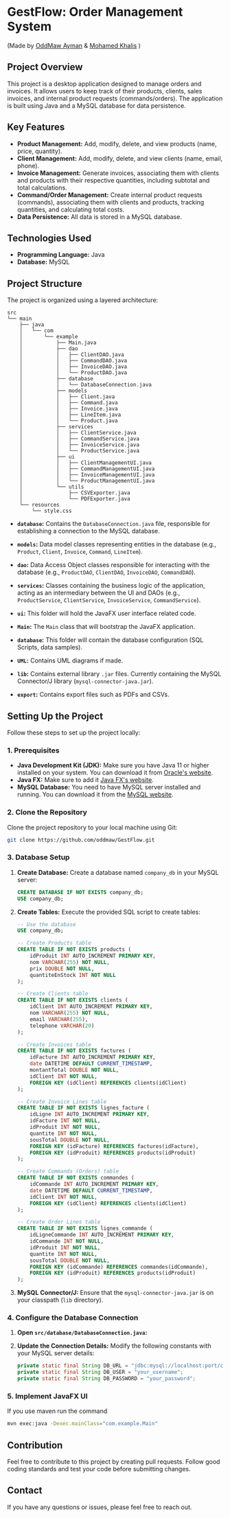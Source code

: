 # GestFlow: Order Management System 
(Made by [OddMaw Ayman](https://github.com/oddmaw) & [Mohamed Khalis](https://github.com/Admiral-Simo) )

## Project Overview

This project is a desktop application designed to manage orders and invoices. It allows users to keep track of their products, clients, sales invoices, and internal product requests (commands/orders). The application is built using Java and a MySQL database for data persistence.



## Key Features

- **Product Management:** Add, modify, delete, and view products (name, price, quantity).
- **Client Management:** Add, modify, delete, and view clients (name, email, phone).
- **Invoice Management:** Generate invoices, associating them with clients and products with their respective quantities, including subtotal and total calculations.
- **Command/Order Management:** Create internal product requests (commands), associating them with clients and products, tracking quantities, and calculating total costs.
- **Data Persistence:** All data is stored in a MySQL database.

## Technologies Used

- **Programming Language:** Java
- **Database:** MySQL

## Project Structure

The project is organized using a layered architecture:

```
src
└── main
    ├── java
    │   └── com
    │       └── example
    │           ├── Main.java
    │           ├── dao
    │           │   ├── ClientDAO.java
    │           │   ├── CommandDAO.java
    │           │   ├── InvoiceDAO.java
    │           │   └── ProductDAO.java
    │           ├── database
    │           │   └── DatabaseConnection.java
    │           ├── models
    │           │   ├── Client.java
    │           │   ├── Command.java
    │           │   ├── Invoice.java
    │           │   ├── LineItem.java
    │           │   └── Product.java
    │           ├── services
    │           │   ├── ClientService.java
    │           │   ├── CommandService.java
    │           │   ├── InvoiceService.java
    │           │   └── ProductService.java
    │           ├── ui
    │           │   ├── ClientManagementUI.java
    │           │   ├── CommandManagementUI.java
    │           │   ├── InvoiceManagementUI.java
    │           │   └── ProductManagementUI.java
    │           └── utils
    │               ├── CSVExporter.java
    │               └── PDFExporter.java
    └── resources
        └── style.css
```

- **`database`:** Contains the `DatabaseConnection.java` file, responsible for establishing a connection to the MySQL database.
- **`models`:** Data model classes representing entities in the database (e.g., `Product`, `Client`, `Invoice`, `Command`, `LineItem`).
- **`dao`:** Data Access Object classes responsible for interacting with the database (e.g., `ProductDAO`, `ClientDAO`, `InvoiceDAO`, `CommandDAO`).
- **`services`:** Classes containing the business logic of the application, acting as an intermediary between the UI and DAOs (e.g., `ProductService`, `ClientService`, `InvoiceService`, `CommandService`).
- **`ui`:** This folder will hold the JavaFX user interface related code.
- **`Main`:** The `Main` class that will bootstrap the JavaFX application.

- **`database`:** This folder will contain the database configuration (SQL Scripts, data samples).
- **`UML`:** Contains UML diagrams if made.
- **`lib`:** Contains external library `.jar` files. Currently containing the MySQL Connector/J library (`mysql-connector-java.jar`).
- **`export`:** Contains export files such as PDFs and CSVs.

## Setting Up the Project

Follow these steps to set up the project locally:

### 1. Prerequisites

- **Java Development Kit (JDK):** Make sure you have Java 11 or higher installed on your system. You can download it from [Oracle's website](https://www.oracle.com/java/technologies/downloads/).
- **Java FX:** Make sure to add it [Java FX's website](https://openjfx.io/).
- **MySQL Database:** You need to have MySQL server installed and running. You can download it from the [MySQL website](https://dev.mysql.com/downloads/mysql/).

### 2. Clone the Repository

Clone the project repository to your local machine using Git:

```bash
git clone https://github.com/oddmaw/GestFlow.git
```

### 3. Database Setup

1. **Create Database:** Create a database named `company_db` in your MySQL server:

    ```sql
    CREATE DATABASE IF NOT EXISTS company_db;
    USE company_db;
    ```

2. **Create Tables:** Execute the provided SQL script to create tables:

    ```sql
    -- Use the database
    USE company_db;

    -- Create Products table
    CREATE TABLE IF NOT EXISTS products (
        idProduit INT AUTO_INCREMENT PRIMARY KEY,
        nom VARCHAR(255) NOT NULL,
        prix DOUBLE NOT NULL,
        quantiteEnStock INT NOT NULL
    );

    -- Create Clients table
    CREATE TABLE IF NOT EXISTS clients (
        idClient INT AUTO_INCREMENT PRIMARY KEY,
        nom VARCHAR(255) NOT NULL,
        email VARCHAR(255),
        telephone VARCHAR(20)
    );

    -- Create Invoices table
    CREATE TABLE IF NOT EXISTS factures (
        idFacture INT AUTO_INCREMENT PRIMARY KEY,
        date DATETIME DEFAULT CURRENT_TIMESTAMP,
        montantTotal DOUBLE NOT NULL,
        idClient INT NOT NULL,
        FOREIGN KEY (idClient) REFERENCES clients(idClient)
    );

    -- Create Invoice Lines table
    CREATE TABLE IF NOT EXISTS lignes_facture (
        idLigne INT AUTO_INCREMENT PRIMARY KEY,
        idFacture INT NOT NULL,
        idProduit INT NOT NULL,
        quantite INT NOT NULL,
        sousTotal DOUBLE NOT NULL,
        FOREIGN KEY (idFacture) REFERENCES factures(idFacture),
        FOREIGN KEY (idProduit) REFERENCES products(idProduit)
    );

    -- Create Commands (Orders) table
    CREATE TABLE IF NOT EXISTS commandes (
        idCommande INT AUTO_INCREMENT PRIMARY KEY,
        date DATETIME DEFAULT CURRENT_TIMESTAMP,
        idClient INT NOT NULL,
        FOREIGN KEY (idClient) REFERENCES clients(idClient)
    );

    -- Create Order Lines table
    CREATE TABLE IF NOT EXISTS lignes_commande (
        idLigneCommande INT AUTO_INCREMENT PRIMARY KEY,
        idCommande INT NOT NULL,
        idProduit INT NOT NULL,
        quantite INT NOT NULL,
        sousTotal DOUBLE NOT NULL,
        FOREIGN KEY (idCommande) REFERENCES commandes(idCommande),
        FOREIGN KEY (idProduit) REFERENCES products(idProduit)
    );
    ```

3. **MySQL Connector/J:** Ensure that the `mysql-connector-java.jar` is on your classpath (`lib` directory).

### 4. Configure the Database Connection

1. **Open `src/database/DatabaseConnection.java`:**
2. **Update the Connection Details:** Modify the following constants with your MySQL server details:

    ```java
    private static final String DB_URL = "jdbc:mysql://localhost:port/company_db";
    private static final String DB_USER = "your_username";
    private static final String DB_PASSWORD = "your_password";
    ```


### 5. Implement JavaFX UI

If you use maven run the command

```bash
mvn exec:java -Dexec.mainClass="com.example.Main"
```

## Contribution

Feel free to contribute to this project by creating pull requests. Follow good coding standards and test your code before submitting changes.

## Contact

If you have any questions or issues, please feel free to reach out.
